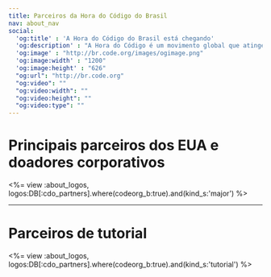 ```yaml
---
title: Parceiros da Hora do Código do Brasil
nav: about_nav
social:
  'og:title' : 'A Hora do Código do Brasil está chegando'
  'og:description' : "A Hora do Código é um movimento global que atinge dezenas de milhões de estudantes em mais de 180 países e mais de 30 idiomas. Podem participar pessoas com idades entre 4 e 104 anos."
  'og:image' : "http://br.code.org/images/ogimage.png"
  'og:image:width' : "1200"
  'og:image:height' : "626"
  "og:url": "http://br.code.org"
  "og:video": ""
  "og:video:width": ""
  "og:video:height": ""
  "og:video:type": "" 
---
```


# Principais parceiros dos EUA e doadores corporativos

<%= view :about_logos, logos:DB[:cdo_partners].where(codeorg_b:true).and(kind_s:'major') %>

---

# Parceiros de tutorial

<%= view :about_logos, logos:DB[:cdo_partners].where(codeorg_b:true).and(kind_s:'tutorial') %>
